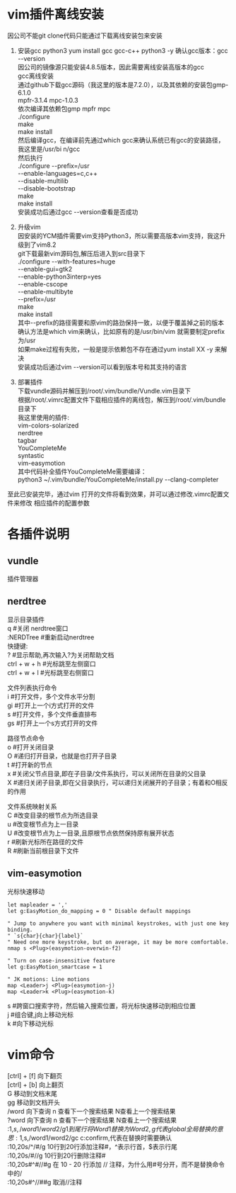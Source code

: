 # vim插件离线安装
因公司不能git clone代码只能通过下载离线安装包来安装  

1. 安装gcc python3
yum install gcc gcc-c++ python3 -y
确认gcc版本：gcc --version  
因公司的镜像源只能安装4.8.5版本，因此需要离线安装高版本的gcc  
gcc离线安装  
通过github下载gcc源码（我这里的版本是7.2.0），以及其依赖的安装包gmp-6.1.0  
mpfr-3.1.4 mpc-1.0.3  
依次编译其依赖包gmp mpfr mpc  
./configure  
make  
make install  
然后编译gcc，在编译前先通过which gcc来确认系统已有gcc的安装路径，我这里是/usr/bi
n/gcc  
然后执行  
./configure --prefix=/usr \
            --enable-languages=c,c++ \
            --disable-multilib       \
            --disable-bootstrap  
make  
make install  
安装成功后通过gcc --version查看是否成功  

2. 升级vim  
因安装的YCM插件需要vim支持Python3，所以需要高版本vim支持，我这升级到了vim8.2  
git下载最新vim源码包,解压后进入到src目录下  
./configure --with-features=huge \
            --enable-gui=gtk2  \
            --enable-python3interp=yes \
            --enable-cscope \
            --enable-multibyte \
            --prefix=/usr  
make  
make install  
其中--prefix的路径需要和原vim的路劲保持一致，以便于覆盖掉之前的版本  
确认方法是which vim来确认，比如原有的是/usr/bin/vim 就需要制定prefix为/usr  
如果make过程有失败，一般是提示依赖包不存在通过yum install XX -y 来解决  
安装成功后通过vim --version可以看到版本号和其支持的语言  

3. 部署插件  
下载vundle源码并解压到/root/.vim/bundle/Vundle.vim目录下  
根据/root/.vimrc配置文件下载相应插件的离线包，解压到/root/.vim/bundle目录下  
我这里使用的插件:  
vim-colors-solarized  
nerdtree  
tagbar  
YouCompleteMe  
syntastic  
vim-easymotion  
其中代码补全插件YouCompleteMe需要编译：  
python3 ~/.vim/bundle/YouCompleteMe/install.py --clang-completer  

至此已安装完毕，通过vim 打开的文件将看到效果，并可以通过修改.vimrc配置文件来修改
相应插件的配置参数  

# 各插件说明
## vundle  
插件管理器 

## nerdtree 
显示目录插件  
q #关闭 nerdtree窗口  
:NERDTree #重新启动nerdtree  
快捷键:  
? #显示帮助,再次输入?为关闭帮助文档  
ctrl + w + h #光标跳至左侧窗口  
ctrl + w + l #光标跳至右侧窗口  

文件列表执行命令  
i #打开文件，多个文件水平分割  
gi #打开上一个i方式打开的文件  
s #打开文件，多个文件垂直排布  
gs #打开上一个s方式打开的文件  

路径节点命令  
o #打开关闭目录  
O #递归打开目录，也就是也打开子目录  
t #打开新的节点  
x #关闭父节点目录,即在子目录/文件系执行，可以关闭所在目录的父目录  
X #递归关闭子目录,即在父目录执行，可以递归关闭展开的子目录；有着和O相反的作用  

文件系统映射关系  
C #改变目录的根节点为所选目录  
u #改变根节点为上一目录  
U #改变根节点为上一目录,且原根节点依然保持原有展开状态  
r #刷新光标所在路径的文件  
R #刷新当前根目录下文件  

## vim-easymotion
光标快速移动  
```vimrnc
let mapleader = ','
let g:EasyMotion_do_mapping = 0 " Disable default mappings

" Jump to anywhere you want with minimal keystrokes, with just one key binding.
" `s{char}{char}{label}`
" Need one more keystroke, but on average, it may be more comfortable.
nmap s <Plug>(easymotion-overwin-f2)

" Turn on case-insensitive feature
let g:EasyMotion_smartcase = 1

" JK motions: Line motions
map <Leader>j <Plug>(easymotion-j)
map <Leader>k <Plug>(easymotion-k)
```
s #跨窗口搜索字符，然后输入搜索位置，将光标快速移动到相应位置  
<leader>j #组合键,j向上移动光标  
<leader>k #向下移动光标  

# vim命令  
[ctrl] + [f] 向下翻页  
[ctrl] + [b] 向上翻页  
G 移动到文档末尾  
gg 移动到文档开头  
/word 向下查询 n 查看下一个搜索结果 N查看上一个搜索结果  
?word 向下查询 n 查看下一个搜索结果 N查看上一个搜索结果  
:1,$s,/word1/word2/g 1到尾行将Word1替换为Word2,g代表global全局替换的意思  
:1,$s,/word1/word2/gc c:confirm,代表在替换时需要确认  
:10,20s/^/#/g 10行到20行添加注释#，^表示行首，$表示行尾  
:10,20s/#//g 10行到20行删除注释#  
:10,20s#^#//#g 在 10 - 20 行添加 // 注释，为什么用#号分开，而不是替换命令中的/  
:10,20s#^//##g 取消//注释  


